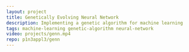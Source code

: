 ```yaml
---
layout: project
title: Genetically Evolving Neural Network
description: Implementing a genetic algorithm for machine learning
tags: machine-learning genetic-algorithm neural-network
video: projects/genn.mp4
repo: p1n3appl3/genn
---
```

